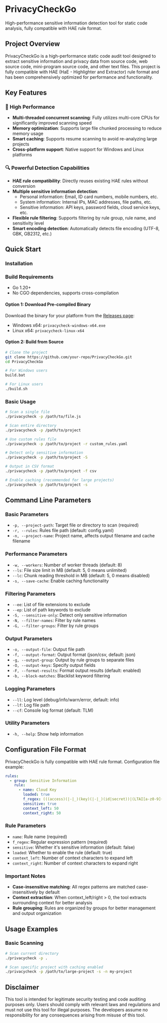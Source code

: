 # PrivacyCheckGo

High-performance sensitive information detection tool for static code analysis, fully compatible with HAE rule format.

## Project Overview

PrivacyCheckGo is a high-performance static code audit tool designed to extract sensitive information and privacy data from source code, web source code, mini-program source code, and other text files. This project is fully compatible with HAE (HaE - Highlighter and Extractor) rule format and has been comprehensively optimized for performance and functionality.

## Key Features

### 🚀 **High Performance**
- **Multi-threaded concurrent scanning**: Fully utilizes multi-core CPUs for significantly improved scanning speed
- **Memory optimization**: Supports large file chunked processing to reduce memory usage
- **Smart caching**: Supports resume scanning to avoid re-analyzing large projects
- **Cross-platform support**: Native support for Windows and Linux platforms

### 🔍 **Powerful Detection Capabilities**
- **HAE rule compatibility**: Directly reuses existing HAE rules without conversion
- **Multiple sensitive information detection**:
  - Personal information: Email, ID card numbers, mobile numbers, etc.
  - System information: Internal IPs, MAC addresses, file paths, etc.
  - Sensitive information: API keys, password fields, cloud service keys, etc.
- **Flexible rule filtering**: Supports filtering by rule group, rule name, and sensitivity level
- **Smart encoding detection**: Automatically detects file encoding (UTF-8, GBK, GB2312, etc.)

## Quick Start

### Installation

### Build Requirements
- Go 1.20+
- No CGO dependencies, supports cross-compilation

#### Option 1: Download Pre-compiled Binary
Download the binary for your platform from the [Releases page](../../releases):
- Windows x64: `privacycheck-windows-x64.exe`
- Linux x64: `privacycheck-linux-x64`

#### Option 2: Build from Source
```bash
# Clone the project
git clone https://github.com/your-repo/PrivacyCheckGo.git
cd PrivacyCheckGo

# For Windows users
build.bat

# For Linux users
./build.sh
```

### Basic Usage

```bash
# Scan a single file
./privacycheck -p /path/to/file.js

# Scan entire directory
./privacycheck -p /path/to/project

# Use custom rules file
./privacycheck -p /path/to/project -r custom_rules.yaml

# Detect only sensitive information
./privacycheck -p /path/to/project -S

# Output in CSV format
./privacycheck -p /path/to/project -f csv

# Enable caching (recommended for large projects)
./privacycheck -p /path/to/project -s
```

## Command Line Parameters

### Basic Parameters
- `-p, --project-path`: Target file or directory to scan (required)
- `-r, --rules`: Rules file path (default: config.yaml)
- `-n, --project-name`: Project name, affects output filename and cache filename

### Performance Parameters
- `-w, --workers`: Number of worker threads (default: 8)
- `--ls`: File size limit in MB (default: 5, 0 means unlimited)
- `--lc`: Chunk reading threshold in MB (default: 5, 0 means disabled)
- `-s, --save-cache`: Enable caching functionality

### Filtering Parameters
- `--ee`: List of file extensions to exclude
- `--ep`: List of path keywords to exclude
- `-S, --sensitive-only`: Detect only sensitive information
- `-N, --filter-names`: Filter by rule names
- `-G, --filter-groups`: Filter by rule groups

### Output Parameters
- `-o, --output-file`: Output file path
- `-f, --output-format`: Output format (json/csv, default: json)
- `-g, --output-group`: Output by rule groups to separate files
- `-O, --output-keys`: Specify output fields
- `-F, --format-results`: Format output results (default: enabled)
- `-b, --block-matches`: Blacklist keyword filtering

### Logging Parameters
- `--ll`: Log level (debug/info/warn/error, default: info)
- `--lf`: Log file path
- `--cf`: Console log format (default: TLM)

### Utility Parameters
- `-h, --help`: Show help information

## Configuration File Format

PrivacyCheckGo is fully compatible with HAE rule format. Configuration file example:

```yaml
rules:
  - group: Sensitive Information
    rule:
      - name: Cloud Key
        loaded: true
        f_regex: (((access)(|-|_)(key)(|-|_)(id|secret))|(LTAI[a-z0-9]{12,20}))
        sensitive: true
        context_left: 50
        context_right: 50
```

### Rule Parameters
- `name`: Rule name (required)
- `f_regex`: Regular expression pattern (required)
- `sensitive`: Whether it's sensitive information (default: false)
- `loaded`: Whether to enable the rule (default: true)
- `context_left`: Number of context characters to expand left
- `context_right`: Number of context characters to expand right

### Important Notes
- **Case-insensitive matching**: All regex patterns are matched case-insensitively by default
- **Context extraction**: When context_left/right > 0, the tool extracts surrounding context for better analysis
- **Rule grouping**: Rules are organized by groups for better management and output organization

## Usage Examples

### Basic Scanning
```bash
# Scan current directory
./privacycheck -p .

# Scan specific project with caching enabled
./privacycheck -p /path/to/large-project -s -n my-project
```

## Disclaimer

This tool is intended for legitimate security testing and code auditing purposes only. Users should comply with relevant laws and regulations and must not use this tool for illegal purposes. The developers assume no responsibility for any consequences arising from misuse of this tool.
